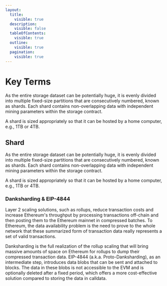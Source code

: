 ```yaml
---
layout:
  title:
    visible: true
  description:
    visible: false
  tableOfContents:
    visible: true
  outline:
    visible: true
  pagination:
    visible: true
---
```


# Key Terms

As the entire storage dataset can be potentially huge, it is evenly divided into multiple fixed-size partitions that are consecutively numbered, known as shards. Each shard contains non-overlapping data with independent mining parameters within the storage contract.

A shard is sized appropriately so that it can be hosted by a home computer, e.g., 1TB or 4TB.

## Shard

As the entire storage dataset can be potentially huge, it is evenly divided into multiple fixed-size partitions that are consecutively numbered, known as shards. Each shard contains non-overlapping data with independent mining parameters within the storage contract.

A shard is sized appropriately so that it can be hosted by a home computer, e.g., 1TB or 4TB.

### Danksharding & EIP-4844

Layer 2 scaling solutions, such as rollups, reduce transaction costs and increase Ethereum's throughput by processing transactions off-chain and then posting them to the Ethereum mainnet in compressed batches. To Ethereum, the data availability problem is the need to prove to the whole network that these summarized form of transaction data really represents a set of valid transactions.

Danksharding is the full realization of the rollup scaling that will bring massive amounts of space on Ethereum for rollups to dump their compressed transaction data. EIP-4844 (a.k.a. Proto-Danksharding), as an intermediate step, introduces data blobs that can be sent and attached to blocks. The data in these blobs is not accessible to the EVM and is optionally deleted after a fixed period, which offers a more cost-effective solution compared to storing the data in calldata.





##
